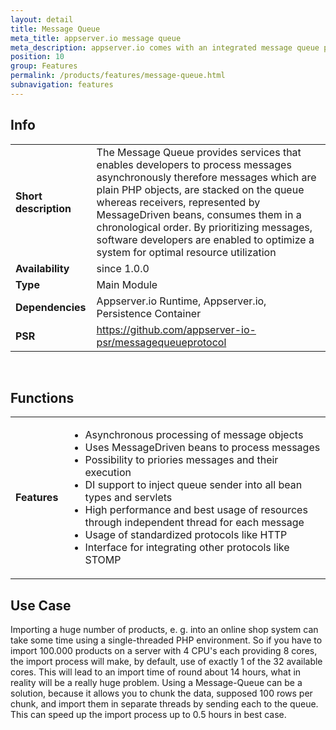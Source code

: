 ```yaml
---
layout: detail
title: Message Queue
meta_title: appserver.io message queue
meta_description: appserver.io comes with an integrated message queue providing services that enables developers to process messages asynchronously
position: 10
group: Features
permalink: /products/features/message-queue.html
subnavigation: features
---
```


## <i class="fa fa-info"></i> Info
<div class="bs-example" data-example-id="simple-table">
    <table class="table">
        <tbody>
            <tr>
                <td class="col-md-2"><b>Short description</b></td>
                <td class="col-md-8">The Message Queue provides services that enables developers to process messages asynchronously therefore messages which are plain PHP objects, are stacked on the queue whereas receivers, represented by MessageDriven beans, consumes them in a chronological order. By prioritizing messages, software developers are enabled to optimize a system for optimal resource utilization 
                </td>
            </tr>
            <tr>
                <td><b>Availability</b></td>
                <td>since 1.0.0</td>
            </tr>
            <tr>
                <td><b>Type</b></td>
                <td>Main Module</td>
            </tr>
            <tr>
                <td><b>Dependencies</b></td>
                <td>Appserver.io Runtime, Appserver.io, Persistence Container</td>
            </tr>
            <tr>
                <td><b>PSR</b></td>
                <td><a href="https://github.com/appserver-io-psr/messagequeueprotocol">https://github.com/appserver-io-psr/messagequeueprotocol</a></td>
            </tr>
        </tbody>
    </table>
</div>
<p><br/></p>

## <i class="fa fa-bars"></i> Functions
<div class="bs-example" data-example-id="simple-table">
    <table class="table">
        <tbody>
            <tr>
                <td class="col-md-2"><b>Features</b></td>
                <td class="col-md-8">
                    <div class="content content-table">
                        <ul>
                            <li>Asynchronous processing of message objects</li>
                            <li>Uses MessageDriven beans to process messages</li>
                            <li>Possibility to priories messages and their execution</li>
                            <li>DI support to inject queue sender into all bean types and servlets</li>
                            <li>High performance and best usage of resources through independent thread for each message</li>
                            <li>Usage of standardized protocols like HTTP</li>
                            <li>Interface for integrating other protocols like STOMP</li>
                        </ul>
                    </div>
                </td>
            </tr>
        </tbody>
    </table>
</div>

## <i class="fa fa-edit"></i> Use Case
<p>
Importing a huge number of products, e. g. into an online shop system can take some time using a single-threaded PHP environment. So if you have to import 100.000 products on a server with 4 CPU's each providing 8 cores, the import process will make, by default, use of exactly 1 of the 32 available cores. This will lead to an import time of round about 14 hours, what in reality will be a really huge problem. Using a Message-Queue can be a solution, because it allows you to chunk the data, supposed 100 rows per chunk, and import them in separate threads by sending each to the queue. This can speed up the import process up to 0.5 hours in best case.
</p>
